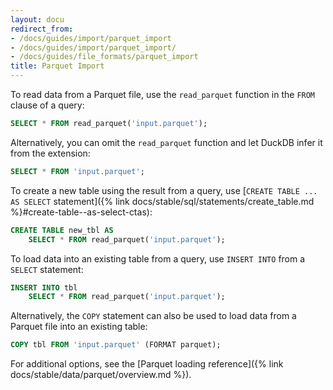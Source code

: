 ```yaml
---
layout: docu
redirect_from:
- /docs/guides/import/parquet_import
- /docs/guides/import/parquet_import/
- /docs/guides/file_formats/parquet_import
title: Parquet Import
---
```


To read data from a Parquet file, use the `read_parquet` function in the `FROM` clause of a query:

```sql
SELECT * FROM read_parquet('input.parquet');
```

Alternatively, you can omit the `read_parquet` function and let DuckDB infer it from the extension:

```sql
SELECT * FROM 'input.parquet';
```

To create a new table using the result from a query, use [`CREATE TABLE ... AS SELECT` statement]({% link docs/stable/sql/statements/create_table.md %}#create-table--as-select-ctas):

```sql
CREATE TABLE new_tbl AS
    SELECT * FROM read_parquet('input.parquet');
```

To load data into an existing table from a query, use `INSERT INTO` from a `SELECT` statement:

```sql
INSERT INTO tbl
    SELECT * FROM read_parquet('input.parquet');
```

Alternatively, the `COPY` statement can also be used to load data from a Parquet file into an existing table:

```sql
COPY tbl FROM 'input.parquet' (FORMAT parquet);
```

For additional options, see the [Parquet loading reference]({% link docs/stable/data/parquet/overview.md %}).